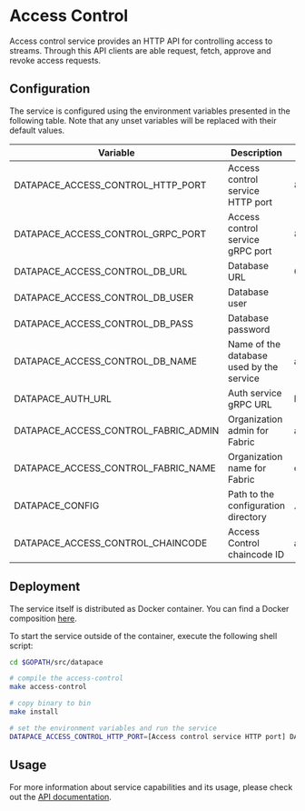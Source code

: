# Access Control

Access control service provides an HTTP API for controlling access to streams.
Through this API clients are able request, fetch, approve and revoke access
requests.

## Configuration

The service is configured using the environment variables presented in the
following table. Note that any unset variables will be replaced with their
default values.

| Variable                             | Description                              | Default                                    |
| ------------------------------------ | ---------------------------------------- | ------------------------------------------ |
| DATAPACE_ACCESS_CONTROL_HTTP_PORT    | Access control service HTTP port         | 8080                                       |
| DATAPACE_ACCESS_CONTROL_GRPC_PORT    | Access control service gRPC port         | 8081                                       |
| DATAPACE_ACCESS_CONTROL_DB_URL       | Database URL                             | 0.0.0.0                                    |
| DATAPACE_ACCESS_CONTROL_DB_USER      | Database user                            |                                            |
| DATAPACE_ACCESS_CONTROL_DB_PASS      | Database password                        |                                            |
| DATAPACE_ACCESS_CONTROL_DB_NAME      | Name of the database used by the service | access                                     |
| DATAPACE_AUTH_URL                    | Auth service gRPC URL                    | localhost:8081                             |
| DATAPACE_ACCESS_CONTROL_FABRIC_ADMIN | Organization admin for Fabric            | admin                                      |
| DATAPACE_ACCESS_CONTROL_FABRIC_NAME  | Organization name for Fabric             | org1                                       |
| DATAPACE_CONFIG                      | Path to the configuration directory      | `/src/github.com/datapace/datapace/config` |
| DATAPACE_ACCESS_CONTROL_CHAINCODE    | Access Control chaincode ID              | access                                     |

## Deployment

The service itself is distributed as Docker container. You can find a Docker composition
[here](../docker/docker-compose.yml).

To start the service outside of the container, execute the following shell script:

```bash
cd $GOPATH/src/datapace

# compile the access-control
make access-control

# copy binary to bin
make install

# set the environment variables and run the service
DATAPACE_ACCESS_CONTROL_HTTP_PORT=[Access control service HTTP port] DATAPACE_ACCESS_CONTROL_GRPC_PORT=[Access control service gRPC port] DATAPACE_ACCESS_CONTROL_DB_URL=[Database URL] DATAPACE_ACCESS_CONTROL_DB_USER=[Database user] DATAPACE_ACCESS_CONTROL_DB_PASS=[Database password] DATAPACE_ACCESS_CONTROL_DB_NAME=[Name of the database used by the service] DATAPACE_AUTH_URL=[Auth service gRPC URL] DATAPACE_ACCESS_CONTROL_FABRIC_ADMIN=[Organization admin for Fabric] DATAPACE_ACCESS_CONTROL_FABRIC_NAME=[Organization name for Fabric] DATAPACE_CONFIG=[Path to the configuration directory] DATAPACE_ACCESS_CONTROL_CHAINCODE=[Access Control chaincode ID] $GOBIN/datapace-access-control
```

## Usage

For more information about service capabilities and its usage, please check out
the [API documentation](swagger.yml).
